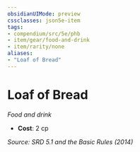 ```yaml
---
obsidianUIMode: preview
cssclasses: json5e-item
tags:
- compendium/src/5e/phb
- item/gear/food-and-drink
- item/rarity/none
aliases: 
- "Loaf of Bread"
---
```

# Loaf of Bread
*Food and drink*  

- **Cost**: 2 cp

*Source: SRD 5.1 and the Basic Rules (2014)*